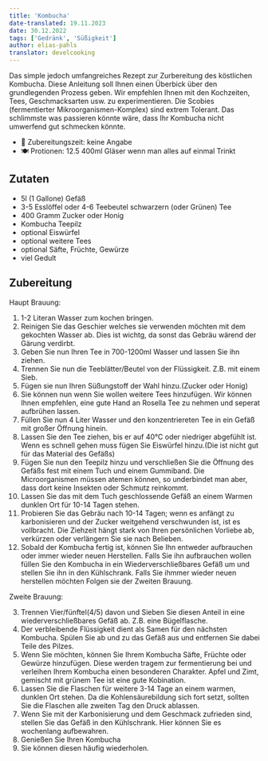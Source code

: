 ```yaml
---
title: 'Kombucha'
date-translated: 19.11.2023
date: 30.12.2022
tags: ['Gedränk', 'Süßigkeit']
author: elias-pahls
translator: develcooking
---
```


Das simple jedoch umfangreiches Rezept zur Zurbereitung des köstlichen Kombucha.
Diese Anleitung soll Ihnen einen Überbick über den grundlegenden Prozess geben.
Wir empfehlen Ihnen mit den Kochzeiten, Tees, Geschmacksarten usw. zu experimentieren.
Die Scobies (fermentierter Mikroorganismen-Komplex) sind extrem Tolerant. Das schlimmste was passieren könnte wäre, dass Ihr Kombucha nicht umwerfend gut schmecken könnte. 

- 🍳 Zubereitungszeit: keine Angabe
- 🍽️ Protionen: 12.5 400ml Gläser wenn man alles auf einmal Trinkt 


## Zutaten

- 5l (1 Gallone) Gefäß
- 3-5 Esslöffel oder 4-6 Teebeutel schwarzern (oder Grünen) Tee
- 400 Gramm Zucker oder Honig
- Kombucha Teepilz
- optional Eiswürfel
- optional weitere Tees
- optional Säfte, Früchte, Gewürze
- viel Gedult

## Zubereitung

Haupt Brauung:

1. 1-2 Literan Wasser zum kochen bringen.
2. Reinigen Sie das Geschier welches sie verwenden möchten mit dem gekochten Wasser ab. Dies ist wichtg, da sonst das Gebräu wärend der Gärung verdirbt.
3. Geben Sie nun Ihren Tee in 700-1200ml Wasser und lassen Sie ihn ziehen. 
4. Trennen Sie nun die Teeblätter/Beutel von der Flüssigkeit. Z.B. mit einem Sieb. 
5. Fügen sie nun Ihren Süßungstoff der Wahl hinzu.(Zucker oder Honig)
6. Sie können nun wenn Sie wollen weitere Tees hinzufügen. Wir können Ihnen empfehlen, eine gute Hand an Rosella Tee zu nehmen und seperat aufbrühen lassen.
7. Füllen Sie nun 4 Liter Wasser und den konzentriereten Tee in ein Gefäß mit großer Öffnung hinein.
8. Lassen Sie den Tee ziehen, bis er auf 40°C oder niedriger abgefühlt ist. Wenn es schnell gehen muss fügen Sie Eiswürfel hinzu.(Die ist nicht gut für das Material des Gefäßs) 
9. Fügen Sie nun den Teepilz hinzu und verschließen Sie die Öffnung des Gefäßs fest mit einem Tuch und einem Gummiband. Die Microorganismen müssen atemen können, so underbindet man aber, dass dort keine Insekten oder Schmutz reinkommt.  
10. Lassen Sie das mit dem Tuch geschlossende Gefäß an einem Warmen dunklen Ort für 10-14 Tagen stehen.
11. Probieren Sie das Gebräu nach 10-14 Tagen; wenn es anfängt zu karbonisieren und der Zucker weitgehend verschwunden ist, ist es vollbracht. Die Ziehzeit hängt stark von Ihren persönlichen Vorliebe ab, verkürzen oder verlängern Sie sie nach Belieben.
12. Sobald der Kombucha fertig ist, können Sie Ihn entweder aufbrauchen oder immer wieder neuen Herstellen. Falls Sie ihn aufbrauchen wollen füllen Sie den Kombucha in ein Wiederverschließbares Gefäß um und stellen Sie ihn in den Kühlschrank. Falls Sie ihmmer wieder neuen herstellen möchten Folgen sie der Zweiten Brauung.


Zweite Brauung:

3. Trennen Vier/fünftel(4/5) davon und Sieben Sie diesen Anteil in eine wiederverschließbares Gefäß ab. Z.B. eine Bügelflasche. 
3. Der verbleibende Flüssigkeit dient als Samen für den nächsten Kombucha. Spülen Sie ab und zu das Gefäß aus und entfernen Sie dabei Teile des Pilzes.
4. Wenn Sie möchten, können Sie Ihrem Kombucha Säfte, Früchte oder Gewürze hinzufügen. Diese werden tragem zur fermentierung bei und verleihen Ihrem Kombucha einen besonderen Charakter. Apfel und Zimt, gemischt mit grünem Tee ist eine gute Kobination.
5. Lassen Sie die Flaschen für weitere 3-14 Tage an einem warmen, dunklen Ort stehen. Da die Kohlensäurebildung sich fort setzt, sollten Sie die Flaschen alle zweiten Tag den Druck ablassen.
6. Wenn Sie mit der Karbonisierung und dem Geschmack zufrieden sind, stellen Sie das Gefäß in den Kühlschrank. Hier können Sie es wochenlang aufbewahren.
7. Genießen Sie Ihren Kombucha
8. Sie können diesen häufig wiederholen.
